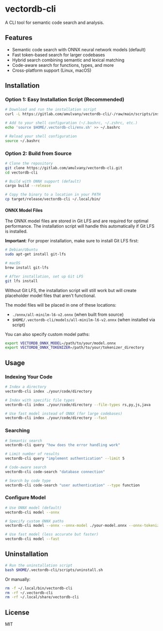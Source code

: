 # vectordb-cli

A CLI tool for semantic code search and analysis.

## Features

- Semantic code search with ONNX neural network models (default)
- Fast token-based search for larger codebases
- Hybrid search combining semantic and lexical matching
- Code-aware search for functions, types, and more
- Cross-platform support (Linux, macOS)

## Installation

### Option 1: Easy Installation Script (Recommended)

```bash
# Download and run the installation script
curl -L https://gitlab.com/amulvany/vectordb-cli/-/raw/main/scripts/install.sh | bash

# Add to your shell configuration (~/.bashrc, ~/.zshrc, etc.)
echo 'source $HOME/.vectordb-cli/env.sh' >> ~/.bashrc

# Reload your shell configuration
source ~/.bashrc
```

### Option 2: Build from Source

```bash
# Clone the repository
git clone https://gitlab.com/amulvany/vectordb-cli.git
cd vectordb-cli

# Build with ONNX support (default)
cargo build --release

# Copy the binary to a location in your PATH
cp target/release/vectordb-cli ~/.local/bin/
```

#### ONNX Model Files

The ONNX model files are stored in Git LFS and are required for optimal performance. The installation script will handle this automatically if Git LFS is installed.

**Important**: For proper installation, make sure to install Git LFS first:
```bash
# Debian/Ubuntu
sudo apt-get install git-lfs

# macOS
brew install git-lfs

# After installation, set up Git LFS
git lfs install
```

Without Git LFS, the installation script will still work but will create placeholder model files that aren't functional.

The model files will be placed in one of these locations:
- `./onnx/all-minilm-l6-v2.onnx` (when built from source)
- `$HOME/.vectordb-cli/models/all-minilm-l6-v2.onnx` (when installed via script)

You can also specify custom model paths:
```bash
export VECTORDB_ONNX_MODEL=/path/to/your/model.onnx
export VECTORDB_ONNX_TOKENIZER=/path/to/your/tokenizer_directory
```

## Usage

### Indexing Your Code

```bash
# Index a directory
vectordb-cli index ./your/code/directory

# Index with specific file types
vectordb-cli index ./your/code/directory --file-types rs,py,js,java

# Use fast model instead of ONNX (for large codebases)
vectordb-cli index ./your/code/directory --fast
```

### Searching

```bash
# Semantic search
vectordb-cli query "how does the error handling work"

# Limit number of results
vectordb-cli query "implement authentication" --limit 5

# Code-aware search
vectordb-cli code-search "database connection"

# Search by code type
vectordb-cli code-search "user authentication" --type function
```

### Configure Model

```bash
# Use ONNX model (default)
vectordb-cli model --onnx

# Specify custom ONNX paths
vectordb-cli model --onnx --onnx-model ./your-model.onnx --onnx-tokenizer ./your-tokenizer

# Use fast model (less accurate but faster)
vectordb-cli model --fast
```

## Uninstallation

```bash
# Run the uninstallation script
bash $HOME/.vectordb-cli/scripts/uninstall.sh
```

Or manually:
```bash
rm -f ~/.local/bin/vectordb-cli
rm -rf ~/.vectordb-cli
rm -rf ~/.local/share/vectordb-cli
```

## License

MIT 